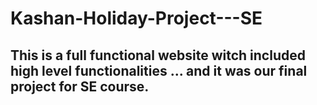 # Kashan-Holiday-Project---SE
## This is a full functional website witch included high level functionalities ... and it was our final project for SE course.
